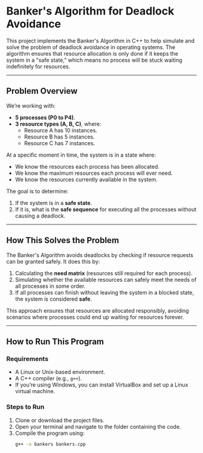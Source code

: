 # Banker's Algorithm for Deadlock Avoidance

This project implements the Banker's Algorithm in C++ to help simulate and solve the problem of deadlock avoidance in operating systems. The algorithm ensures that resource allocation is only done if it keeps the system in a "safe state," which means no process will be stuck waiting indefinitely for resources.

---

## Problem Overview

We’re working with:
- **5 processes (P0 to P4)**.
- **3 resource types (A, B, C)**, where:
  - Resource A has 10 instances.
  - Resource B has 5 instances.
  - Resource C has 7 instances.

At a specific moment in time, the system is in a state where:
- We know the resources each process has been allocated.
- We know the maximum resources each process will ever need.
- We know the resources currently available in the system.

The goal is to determine:
1. If the system is in a **safe state**.
2. If it is, what is the **safe sequence** for executing all the processes without causing a deadlock.

---

## How This Solves the Problem

The Banker's Algorithm avoids deadlocks by checking if resource requests can be granted safely. It does this by:
1. Calculating the **need matrix** (resources still required for each process).
2. Simulating whether the available resources can safely meet the needs of all processes in some order.
3. If all processes can finish without leaving the system in a blocked state, the system is considered **safe**.

This approach ensures that resources are allocated responsibly, avoiding scenarios where processes could end up waiting for resources forever.

---

## How to Run This Program

### Requirements
- A Linux or Unix-based environment.
- A C++ compiler (e.g., `g++`).
- If you’re using Windows, you can install VirtualBox and set up a Linux virtual machine.

### Steps to Run
1. Clone or download the project files.
2. Open your terminal and navigate to the folder containing the code.
3. Compile the program using:
   ```bash
   g++ -o bankers bankers.cpp
